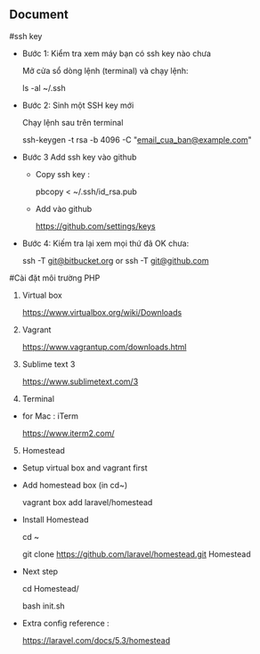 ## Document

#ssh key 

- Bước 1: Kiểm tra xem máy bạn có ssh key nào chưa

    Mở cửa sổ dòng lệnh (terminal) và chạy lệnh:

    ls -al ~/.ssh

- Bước 2: Sinh một SSH key mới

    Chạy lệnh sau trên terminal

    ssh-keygen -t rsa -b 4096 -C "email_cua_ban@example.com"

- Bước 3 Add ssh key vào github 

   + Copy ssh key :

     pbcopy < ~/.ssh/id_rsa.pub

   + Add vào github

     https://github.com/settings/keys

- Bước 4: Kiếm tra lại xem mọi thứ đã OK chưa:

    ssh -T git@bitbucket.org
    or
    ssh -T git@github.com

#Cài đặt môi trường PHP
 
 1. Virtual box 
 
    https://www.virtualbox.org/wiki/Downloads
 
 2. Vagrant 
 
    https://www.vagrantup.com/downloads.html
 
 3. Sublime text 3
 
    https://www.sublimetext.com/3
 
 4. Terminal 
 
  - for Mac : iTerm
 
    https://www.iterm2.com/
 
 5. Homestead
 
  - Setup virtual box and vagrant first
  - Add homestead box (in cd~)
 
    vagrant box add laravel/homestead

  - Install Homestead

    cd ~

    git clone https://github.com/laravel/homestead.git Homestead

  - Next step

    cd Homestead/

    bash init.sh

  - Extra config reference :

    https://laravel.com/docs/5.3/homestead
 
 
 
